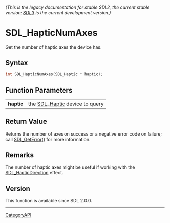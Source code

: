 ###### (This is the legacy documentation for stable SDL2, the current stable version; [SDL3](https://wiki.libsdl.org/SDL3/) is the current development version.)
# SDL_HapticNumAxes

Get the number of haptic axes the device has.

## Syntax

```c
int SDL_HapticNumAxes(SDL_Haptic * haptic);

```

## Function Parameters

|                |                                              |
| -------------- | -------------------------------------------- |
| **haptic**     | the [SDL_Haptic](SDL_Haptic.md) device to query |

## Return Value

Returns the number of axes on success or a negative error code on failure;
call [SDL_GetError](SDL_GetError.md)() for more information.

## Remarks

The number of haptic axes might be useful if working with the
[SDL_HapticDirection](SDL_HapticDirection.md) effect.

## Version

This function is available since SDL 2.0.0.

----
[CategoryAPI](CategoryAPI.md)
